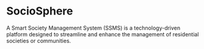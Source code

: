 # SocioSphere
A Smart Society Management System (SSMS) is a technology-driven platform designed to streamline and enhance the management of residential societies or communities. 
